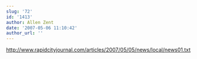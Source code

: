 ```yaml
---
slug: '72'
id: '1413'
author: Allen Zent
date: '2007-05-06 11:10:42'
author_url: ''
---
```

http://www.rapidcityjournal.com/articles/2007/05/05/news/local/news01.txt
